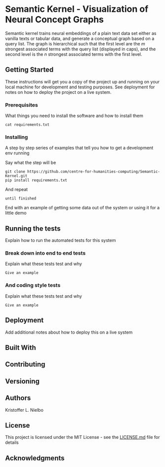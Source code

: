 # Semantic Kernel - Visualization of Neural Concept Graphs #

Semantic kernel trains neural embeddings of a plain text data set either as vanilla texts or tabular data, and generate a conceptual graph based on a query list. The graph is hierarchical such that the first level are the $m$ strongest associated terms with the query list (displayed in caps), and the second level is the $n$ strongest associated terms with the first level.   


## Getting Started

These instructions will get you a copy of the project up and running on your local machine for development and testing purposes. See deployment for notes on how to deploy the project on a live system.

### Prerequisites

What things you need to install the software and how to install them

```
cat requirements.txt
```

### Installing

A step by step series of examples that tell you how to get a development env running

Say what the step will be

```
git clone https://github.com/centre-for-humanities-computing/Semantic-Kernel.git
pip install requirements.txt
```

And repeat

```
until finished
```

End with an example of getting some data out of the system or using it for a little demo

## Running the tests

Explain how to run the automated tests for this system

### Break down into end to end tests

Explain what these tests test and why

```
Give an example
```

### And coding style tests

Explain what these tests test and why

```
Give an example
```

## Deployment

Add additional notes about how to deploy this on a live system

## Built With


## Contributing


## Versioning


## Authors
Kristoffer L. Nielbo

## License

This project is licensed under the MIT License - see the [LICENSE.md](LICENSE.md) file for details

## Acknowledgments
